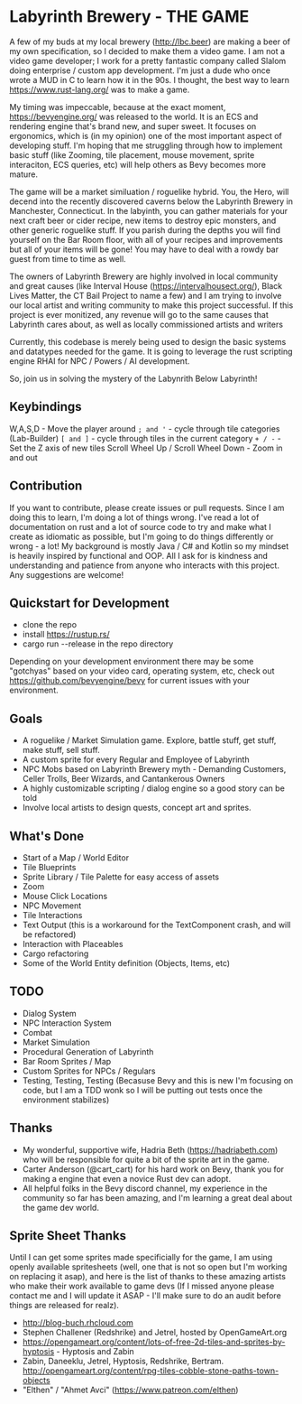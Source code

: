 # Labyrinth Brewery - THE GAME

A few of my buds at my local brewery (http://lbc.beer) are making a beer of my own specification, so I decided to make them a video game. I am not a video game developer; I work for a pretty fantastic company called Slalom doing enterprise / custom app development. I'm just a dude who once wrote a MUD in C to learn how it in the 90s. I thought, the best way to learn https://www.rust-lang.org/ was to make a game.

My timing was impeccable, because at the exact moment, https://bevyengine.org/ was released to the world. It is an ECS and rendering engine that's brand new, and super sweet. It focuses on ergonomics, which is  (in my opinion) one of the most important aspect of developing stuff. I'm hoping that me struggling through how to implement basic stuff (like Zooming, tile placement, mouse movement, sprite interaciton, ECS queries, etc) will help others as Bevy becomes more mature.

The game will be a market similuation / roguelike hybrid. You, the Hero, will decend into the recently discovered caverns below the Labyrinth Brewery in Manchester, Connecticut. In the labyinth, you can gather materials for your next craft beer or cider recipe, new items to destroy epic monsters, and other generic roguelike stuff. If you parish during the depths you will find yourself on the Bar Room floor, with all of your recipes and improvements but all of your items will be gone! You may have to deal with a rowdy bar guest from time to time as well.

The owners of Labyrinth Brewery are highly involved in local community and great causes (like Interval House (https://intervalhousect.org/), Black Lives Matter, the CT Bail Project to name a few) and I am trying to involve our local artist and writing community to make this project successful. If this project is ever monitized, any revenue will go to the same causes that Labyrinth cares about, as well as locally commissioned artists and writers

Currently, this codebase is merely being used to design the basic systems and datatypes needed for the game. It is going to leverage the rust scripting engine RHAI for NPC / Powers / AI development.

So, join us in solving the mystery of the Labynrith Below Labyrinth!

## Keybindings

W,A,S,D - Move the player around
`; and '` - cycle through tile categories (Lab-Builder)
`[ and ]` - cycle through tiles in the current category
`+ / -`   - Set the Z axis of new tiles
Scroll Wheel Up / Scroll Wheel Down - Zoom in and out

## Contribution

If you want to contribute, please create issues or pull requests. Since I am doing this to learn, I'm doing a lot of things wrong. I've read a lot of documentation on rust and a lot of source code to try and make what I create as idiomatic as possible, but I'm going to do things differently or wrong - a lot! My background is mostly Java / C# and Kotlin so my mindset is heavily inspired by functional and OOP. All I ask for is kindness and understanding and patience from anyone who interacts with this project. Any suggestions are welcome!

## Quickstart for Development

- clone the repo
- install https://rustup.rs/
- cargo run --release in the repo directory

Depending on your development environment there may be some "gotchyas" based on your video card, operating system, etc, check out https://github.com/bevyengine/bevy for current issues with your environment.

## Goals 

- A roguelike / Market Simulation game. Explore, battle stuff, get stuff, make stuff, sell stuff.
- A custom sprite for every Regular and Employee of Labyrinth
- NPC Mobs based on Labyrinth Brewery myth - Demanding Customers, Celler Trolls, Beer Wizards, and Cantankerous Owners
- A highly customizable scripting / dialog engine so a good story can be told
- Involve local artists to design quests, concept art and sprites.

## What's Done
- Start of a Map / World Editor
- Tile Blueprints
- Sprite Library / Tile Palette for easy access of assets
- Zoom
- Mouse Click Locations
- NPC Movement
- Tile Interactions
- Text Output (this is a workaround for the TextComponent crash, and will be refactored)
- Interaction with Placeables
- Cargo refactoring
- Some of the World Entity definition (Objects, Items, etc)

## TODO

- Dialog System
- NPC Interaction System
- Combat
- Market Simulation
- Procedural Generation of Labyrinth
- Bar Room Sprites / Map
- Custom Sprites for NPCs / Regulars
- Testing, Testing, Testing (Becasuse Bevy and this is new I'm focusing on code, but I am a TDD wonk so I will be putting out tests once the environment stabilizes)

## Thanks
- My wonderful, supportive wife, Hadria Beth (https://hadriabeth.com) who will be responsible for quite a bit of the sprite art in the game.
- Carter Anderson (@cart_cart) for his hard work on Bevy, thank you for making a engine that even a novice Rust dev can adopt.
- All helpful folks in the Bevy discord channel, my experience in the community so far has been amazing, and I'm learning a great deal about the game dev world.

## Sprite Sheet Thanks

Until I can get some sprites made specificially for the game, I am using openly available spritesheets (well, one that is not so open but I'm working on replacing it asap), and here is the list of thanks to these amazing artists who make their work available to game devs (If I missed anyone please contact me and I will update it ASAP - I'll make sure to do an audit before things are released for realz).

- http://blog-buch.rhcloud.com
- Stephen Challener (Redshrike) and Jetrel, hosted by OpenGameArt.org
- https://opengameart.org/content/lots-of-free-2d-tiles-and-sprites-by-hyptosis - Hyptosis and Zabin
- Zabin, Daneeklu, Jetrel, Hyptosis, Redshrike, Bertram. http://opengameart.org/content/rpg-tiles-cobble-stone-paths-town-objects 
- "Elthen" / "Ahmet Avci" (https://www.patreon.com/elthen)

